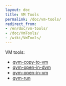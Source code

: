 ```yaml
---
layout: doc
title: VM Tools
permalink: /doc/vm-tools/
redirect_from:
- /en/doc/vm-tools/
- /doc/VmTools/
- /wiki/VmTools/
---
```


VM tools:

-   [qvm-copy-to-vm](/doc/vm-tools/qvm-copy-to-vm/)
-   [qvm-open-in-dvm](/doc/vm-tools/qvm-open-in-dvm/)
-   [qvm-open-in-vm](/doc/vm-tools/qvm-open-in-vm/)
-   [qvm-run](/doc/vm-tools/qvm-run/)

